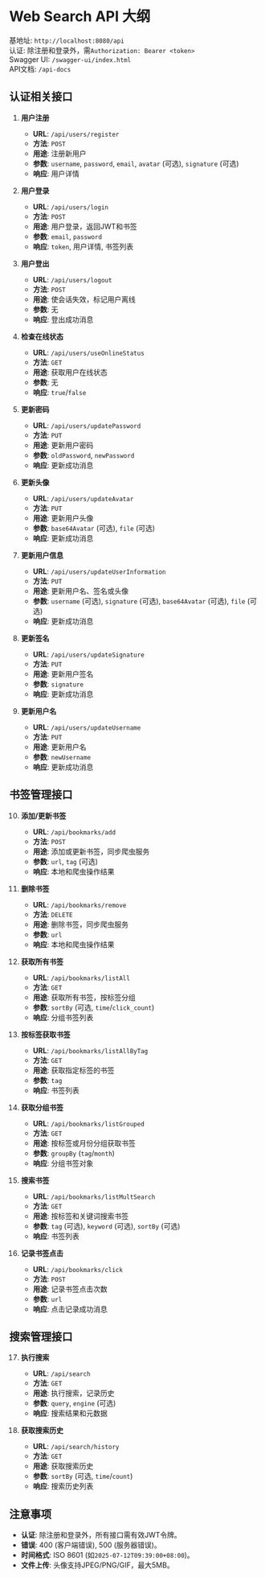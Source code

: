 # Web Search API 大纲

基地址: `http://localhost:8080/api`  
认证: 除注册和登录外，需`Authorization: Bearer <token>`  
Swagger UI: `/swagger-ui/index.html`  
API文档: `/api-docs`

## 认证相关接口

1. **用户注册**
    - **URL**: `/api/users/register`
    - **方法**: `POST`
    - **用途**: 注册新用户
    - **参数**: `username`, `password`, `email`, `avatar` (可选), `signature` (可选)
    - **响应**: 用户详情

2. **用户登录**
    - **URL**: `/api/users/login`
    - **方法**: `POST`
    - **用途**: 用户登录，返回JWT和书签
    - **参数**: `email`, `password`
    - **响应**: `token`, 用户详情, 书签列表

3. **用户登出**
    - **URL**: `/api/users/logout`
    - **方法**: `POST`
    - **用途**: 使会话失效，标记用户离线
    - **参数**: 无
    - **响应**: 登出成功消息

4. **检查在线状态**
    - **URL**: `/api/users/useOnlineStatus`
    - **方法**: `GET`
    - **用途**: 获取用户在线状态
    - **参数**: 无
    - **响应**: `true`/`false`

5. **更新密码**
    - **URL**: `/api/users/updatePassword`
    - **方法**: `PUT`
    - **用途**: 更新用户密码
    - **参数**: `oldPassword`, `newPassword`
    - **响应**: 更新成功消息

6. **更新头像**
    - **URL**: `/api/users/updateAvatar`
    - **方法**: `PUT`
    - **用途**: 更新用户头像
    - **参数**: `base64Avatar` (可选), `file` (可选)
    - **响应**: 更新成功消息

7. **更新用户信息**
    - **URL**: `/api/users/updateUserInformation`
    - **方法**: `PUT`
    - **用途**: 更新用户名、签名或头像
    - **参数**: `username` (可选), `signature` (可选), `base64Avatar` (可选), `file` (可选)
    - **响应**: 更新成功消息

8. **更新签名**
    - **URL**: `/api/users/updateSignature`
    - **方法**: `PUT`
    - **用途**: 更新用户签名
    - **参数**: `signature`
    - **响应**: 更新成功消息

9. **更新用户名**
    - **URL**: `/api/users/updateUsername`
    - **方法**: `PUT`
    - **用途**: 更新用户名
    - **参数**: `newUsername`
    - **响应**: 更新成功消息

## 书签管理接口

10. **添加/更新书签**
    - **URL**: `/api/bookmarks/add`
    - **方法**: `POST`
    - **用途**: 添加或更新书签，同步爬虫服务
    - **参数**: `url`, `tag` (可选)
    - **响应**: 本地和爬虫操作结果

11. **删除书签**
    - **URL**: `/api/bookmarks/remove`
    - **方法**: `DELETE`
    - **用途**: 删除书签，同步爬虫服务
    - **参数**: `url`
    - **响应**: 本地和爬虫操作结果

12. **获取所有书签**
    - **URL**: `/api/bookmarks/listAll`
    - **方法**: `GET`
    - **用途**: 获取所有书签，按标签分组
    - **参数**: `sortBy` (可选, `time`/`click_count`)
    - **响应**: 分组书签列表

13. **按标签获取书签**
    - **URL**: `/api/bookmarks/listAllByTag`
    - **方法**: `GET`
    - **用途**: 获取指定标签的书签
    - **参数**: `tag`
    - **响应**: 书签列表

14. **获取分组书签**
    - **URL**: `/api/bookmarks/listGrouped`
    - **方法**: `GET`
    - **用途**: 按标签或月份分组获取书签
    - **参数**: `groupBy` (`tag`/`month`)
    - **响应**: 分组书签对象

15. **搜索书签**
    - **URL**: `/api/bookmarks/listMultSearch`
    - **方法**: `GET`
    - **用途**: 按标签和关键词搜索书签
    - **参数**: `tag` (可选), `keyword` (可选), `sortBy` (可选)
    - **响应**: 书签列表

16. **记录书签点击**
    - **URL**: `/api/bookmarks/click`
    - **方法**: `POST`
    - **用途**: 记录书签点击次数
    - **参数**: `url`
    - **响应**: 点击记录成功消息

## 搜索管理接口

17. **执行搜索**
    - **URL**: `/api/search`
    - **方法**: `GET`
    - **用途**: 执行搜索，记录历史
    - **参数**: `query`, `engine` (可选)
    - **响应**: 搜索结果和元数据

18. **获取搜索历史**
    - **URL**: `/api/search/history`
    - **方法**: `GET`
    - **用途**: 获取搜索历史
    - **参数**: `sortBy` (可选, `time`/`count`)
    - **响应**: 搜索历史列表

## 注意事项
- **认证**: 除注册和登录外，所有接口需有效JWT令牌。
- **错误**: 400 (客户端错误), 500 (服务器错误)。
- **时间格式**: ISO 8601 (如`2025-07-12T09:39:00+08:00`)。
- **文件上传**: 头像支持JPEG/PNG/GIF，最大5MB。